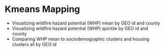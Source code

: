 # Kmeans Mapping
- Visualizing wildfire hazard potential (WHP) mean by GEO id and county
- Visualizing wildfire hazard potential (WHP) quintile by GEO id and county
- Comparing WHP mean to sociodemographic clusters and housing clusters all by GEO id
